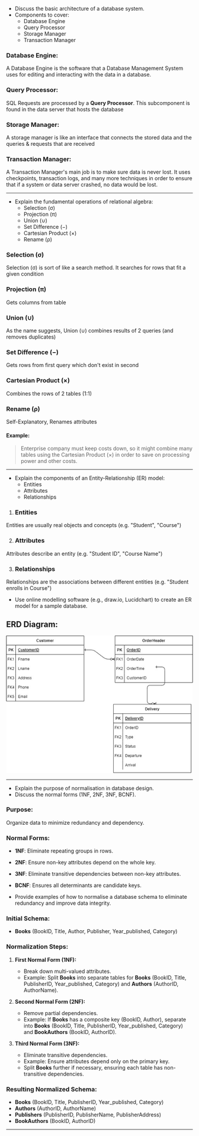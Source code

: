 - Discuss the basic architecture of a database system.
- Components to cover:
    - Database Engine
    - Query Processor
    - Storage Manager
    - Transaction Manager

### Database Engine:
A Database Engine is the software that a Database Management System uses for editing and interacting with the data in a database.

### Query Processor:
SQL Requests are processed by a **Query Processor**. This subcomponent is found in the data server that hosts the database

### Storage Manager:
A storage manager is like an interface that connects the stored data and the queries & requests that are received

### Transaction Manager:
A Transaction Manager's main job is to make sure data is never lost. It uses checkpoints, transaction logs, and many more techniques in order to ensure that if a system or data server crashed, no data would be lost.

---

- Explain the fundamental operations of relational algebra:
   - Selection (σ)
   - Projection (π)
   - Union (∪)
   - Set Difference (−)
   - Cartesian Product (×)
   - Rename (ρ)

### Selection (σ)
Selection (σ) is sort of like a search method. It searches for rows that fit a given condition

### Projection (π)
Gets columns from table

### Union (∪)
As the name suggests, Union (∪) combines results of 2 queries (and removes duplicates)

### Set Difference (−)
Gets rows from first query which don't exist in second

### Cartesian Product (×)
Combines the rows of 2 tables (1:1)

### Rename (ρ)
Self-Explanatory, Renames attributes

#### Example:
> Enterprise company must keep costs down, so it might combine many tables using the Cartesian Product (×) in order to save on processing power and other costs.

---

- Explain the components of an Entity-Relationship (ER) model:
   - Entities
   - Attributes
   - Relationships

1. ### Entities
Entities are usually real objects and concepts (e.g. "Student", "Course")

2. ### Attributes
Attributes describe an entity (e.g. "Student ID", "Course Name")

3. ### Relationships
Relationships are the associations between different entities (e.g. "Student enrolls in Course")

- Use online modelling software (e.g., draw.io, Lucidchart) to create an ER model for a sample database.

## ERD Diagram:
![ERD](7ERDiagram.jpg)

---

- Explain the purpose of normalisation in database design.
- Discuss the normal forms (1NF, 2NF, 3NF, BCNF).

### Purpose: 
Organize data to minimize redundancy and dependency.

### Normal Forms:
- **1NF**: Eliminate repeating groups in rows.
- **2NF**: Ensure non-key attributes depend on the whole key.
- **3NF**: Eliminate transitive dependencies between non-key attributes.
- **BCNF**: Ensures all determinants are candidate keys.

- Provide examples of how to normalise a database schema to eliminate redundancy and improve data integrity.

### Initial Schema:

- **Books** (BookID, Title, Author, Publisher, Year_published, Category)

### Normalization Steps:

1. **First Normal Form (1NF):**
   - Break down multi-valued attributes.
   - Example: Split **Books** into separate tables for **Books** (BookID, Title, PublisherID, Year_published, Category) and **Authors** (AuthorID, AuthorName).

2. **Second Normal Form (2NF):**
   - Remove partial dependencies.
   - Example: If **Books** has a composite key (BookID, Author), separate into **Books** (BookID, Title, PublisherID, Year_published, Category) and **BookAuthors** (BookID, AuthorID).

3. **Third Normal Form (3NF):**
   - Eliminate transitive dependencies.
   - Example: Ensure attributes depend only on the primary key.
   - Split **Books** further if necessary, ensuring each table has non-transitive dependencies.

### Resulting Normalized Schema:

- **Books** (BookID, Title, PublisherID, Year_published, Category)
- **Authors** (AuthorID, AuthorName)
- **Publishers** (PublisherID, PublisherName, PublisherAddress)
- **BookAuthors** (BookID, AuthorID)

---